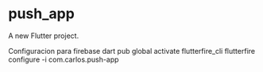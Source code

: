 # push_app

A new Flutter project.

Configuracion para firebase
dart pub global activate flutterfire_cli
flutterfire configure -i com.carlos.push-app